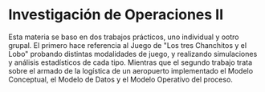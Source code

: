 # Investigación de Operaciones II
Esta materia se baso en dos trabajos prácticos, uno individual y ootro grupal. El primero hace referencia al Juego de "Los tres Chanchitos y el Lobo" probando distintas modalidades de juego, y realizando simulaciones y análisis estadísticos de cada tipo. Mientras que el segundo trabajo trata sobre el armado de la logística de un aeropuerto implementado el Modelo Conceptual, el Modelo de Datos y el Modelo Operativo del proceso.
